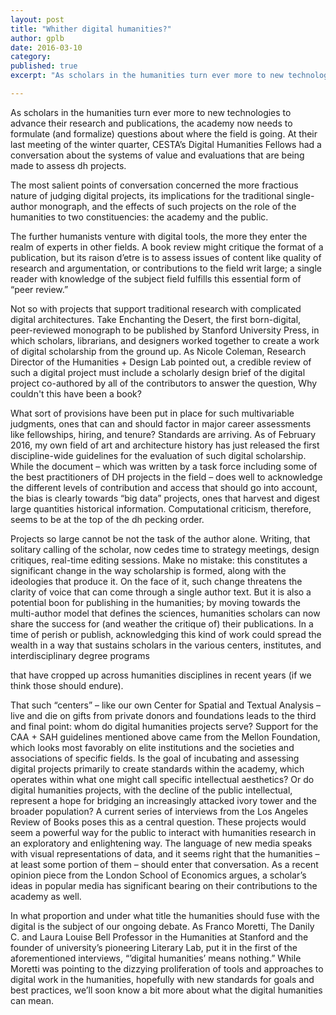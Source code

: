 ```yaml
---
layout: post
title: "Whither digital humanities?"
author: gplb
date: 2016-03-10
category: 
published: true
excerpt: "As scholars in the humanities turn ever more to new technologies to advance their research and publications, the academy now needs to formulate (and formalize) questions about where the field is going."

---
```



As scholars in the humanities turn ever more to new technologies to advance their research and publications, the academy now needs to formulate (and formalize) questions about where the field is going. At their last meeting of the winter quarter, CESTA’s Digital Humanities Fellows had a conversation about the systems of value and evaluations that are being made to assess dh projects.

The most salient points of conversation concerned the more fractious nature of judging digital projects, its implications for the traditional single-author monograph, and the effects of such projects on the role of the humanities to two constituencies: the academy and the public.

The further humanists venture with digital tools, the more they enter the realm of experts in other fields. A book review might critique the format of a publication, but its raison d’etre is to assess issues of content like quality of research and argumentation, or contributions to the field writ large; a single reader with knowledge of the subject field fulfills this essential form of “peer review.”

Not so with projects that support traditional research with complicated digital architectures. Take Enchanting the Desert, the first born-digital, peer-reviewed monograph to be published by Stanford University Press, in which scholars, librarians, and designers worked together to create a work of digital scholarship from the ground up. As Nicole Coleman, Research Director of the Humanities + Design Lab pointed out, a credible review of such a digital project must include a scholarly design brief of the digital project co-authored by all of the contributors to answer the question, Why couldn't this have been a book? 

What sort of provisions have been put in place for such multivariable judgments, ones that can and should factor in major career assessments like fellowships, hiring, and tenure? Standards are arriving. As of February 2016, my own field of art and architecture history has just released the first discipline-wide guidelines for the evaluation of such digital scholarship. While the document – which was written by a task force including some of the best practitioners of DH projects in the field – does well to acknowledge the different levels of contribution and access that should go into account, the bias is clearly towards “big data” projects, ones that harvest and digest large quantities historical information. Computational criticism, therefore, seems to be at the top of the dh pecking order.

Projects so large cannot be not the task of the author alone. Writing, that solitary calling of the scholar, now cedes time to strategy meetings, design critiques, real-time editing sessions. Make no mistake: this constitutes a significant change in the way scholarship is formed, along with the ideologies that produce it. On the face of it, such change threatens the clarity of voice that can come through a single author text. But it is also a potential boon for publishing in the humanities; by moving towards the multi-author model that defines the sciences, humanities scholars can now share the success for (and weather the critique of) their publications. In a time of perish or publish, acknowledging this kind of work could spread the wealth in a way that sustains scholars in the various centers, institutes, and interdisciplinary degree programs

that have cropped up across humanities disciplines in recent years (if we think those should endure).

That such “centers” – like our own Center for Spatial and Textual Analysis – live and die on gifts from private donors and foundations leads to the third and final point: whom do digital humanities projects serve? Support for the CAA + SAH guidelines mentioned above came from the Mellon Foundation, which looks most favorably on elite institutions and the societies and associations of specific fields. Is the goal of incubating and assessing digital projects primarily to create standards within the academy, which operates within what one might call specific intellectual aesthetics? Or do digital humanities projects, with the decline of the public intellectual, represent a hope for bridging an increasingly attacked ivory tower and the broader population? A current series of interviews from the Los Angeles Review of Books poses this as a central question. These projects would seem a powerful way for the public to interact with humanities research in an exploratory and enlightening way. The language of new media speaks with visual representations of data, and it seems right that the humanities – at least some portion of them – should enter that conversation. As a recent opinion piece from the London School of Economics argues, a scholar’s ideas in popular media has significant bearing on their contributions to the academy as well.

In what proportion and under what title the humanities should fuse with the digital is the subject of our ongoing debate. As Franco Moretti, The Danily C. and Laura Louise Bell Professor in the Humanities at Stanford and the founder of university’s pioneering Literary Lab, put it in the first of the aforementioned interviews, “’digital humanities’ means nothing.” While Moretti was pointing to the dizzying proliferation of tools and approaches to digital work in the humanities, hopefully with new standards for goals and best practices, we’ll soon know a bit more about what the digital humanities can mean.


